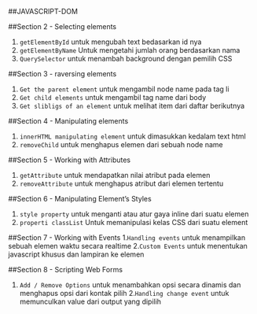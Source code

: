 ##JAVASCRIPT-DOM

##Section 2 - Selecting elements
1. `getElementById` untuk mengubah text bedasarkan id nya
2. `getElementByName` Untuk mengetahi jumlah orang berdasarkan nama
3. `QuerySelector` untuk menambah background dengan pemilih CSS

##Section 3 - raversing elements
1. `Get the parent element` untuk mengambil node name pada tag li
2. `Get child elements` untuk mengambil tag name dari body
3. `Get slibligs of an element` untuk melihat item dari daftar berikutnya

##Section 4 - Manipulating elements
1. `innerHTML manipulating element` untuk dimasukkan kedalam text html
2. `removeChild` untuk menghapus elemen dari sebuah node name

##Section 5 - Working with Attributes
1. `getAttribute` untuk mendapatkan nilai atribut pada elemen
2. `removeAttribute` untuk menghapus atribut dari elemen tertentu

##Section 6 - Manipulating Element’s Styles
1. `style property` untuk menganti atau atur gaya inline dari suatu elemen
2. `properti classList` Untuk memanipulasi kelas CSS dari suatu element

##Section 7 - Working with Events
1.`Handling events` untuk menampilkan sebuah elemen waktu secara realtime
2.`Custom Events` untuk menentukan javascript khusus dan lampiran ke elemen

##Section 8 - Scripting Web Forms
1. `Add / Remove Options` untuk menambahkan opsi secara dinamis dan menghapus opsi dari kontak pilih
2.`Handling change event` untuk memunculkan value dari output yang dipilih 
